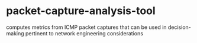 # packet-capture-analysis-tool

computes metrics from ICMP packet captures that can be used in decision-making pertinent to network engineering considerations
